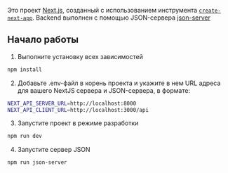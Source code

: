 Это проект [Next.js](https://nextjs.org/), созданный с использованием инструмента [`create-next-app`](https://github.com/vercel/next.js/tree/canary/packages/create-next-app).
Backend выполнен с помощью JSON-сервера [json-server](https://github.com/typicode/json-server)

## Начало работы

1. Выполните установку всех зависимостей

```bash
npm install
```

2. Добавьте .env-файл в корень проекта и укажите в нем URL адреса для вашего NextJS сервера и JSON-сервера, в формате:

```bash
NEXT_API_SERVER_URL=http://localhost:8000
NEXT_API_CLIENT_URL=http://localhost:3000/api
```
3. Запустите проект в режиме разработки
```bash
npm run dev
```
4. Запустите сервер JSON 
```bash
npm run json-server
```
